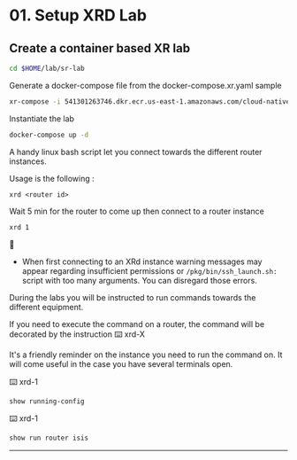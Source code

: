 # 01. Setup XRD Lab

## Create a container based XR lab

```bash
cd $HOME/lab/sr-lab
```

Generate a docker-compose file from the docker-compose.xr.yaml sample
```bash
xr-compose -i 541301263746.dkr.ecr.us-east-1.amazonaws.com/cloud-native-router -f docker-compose.xr.yml
```

Instantiate the lab
```bash
docker-compose up -d
```

A handy linux bash script let you connect towards the different router instances.

Usage is the following :
```
xrd <router id>
```

Wait 5 min for the router to come up then connect to a router instance
```bash
xrd 1
```

:pushpin:
- When first connecting to an XRd instance warning messages may appear regarding insufficient permissions or `/pkg/bin/ssh_launch.sh:` script with too many arguments. You can disregard those errors.

During the labs you will be instructed to run commands towards the different equipment.

If you need to execute the command on a router, the command will be decorated by the instruction :keyboard: xrd-X 

It's a friendly reminder on the instance you need to run the command on. It will come useful in the case you have several terminals open.

:keyboard: xrd-1

```bash
show running-config 
```

:keyboard: xrd-1

```bash
show run router isis
```

---